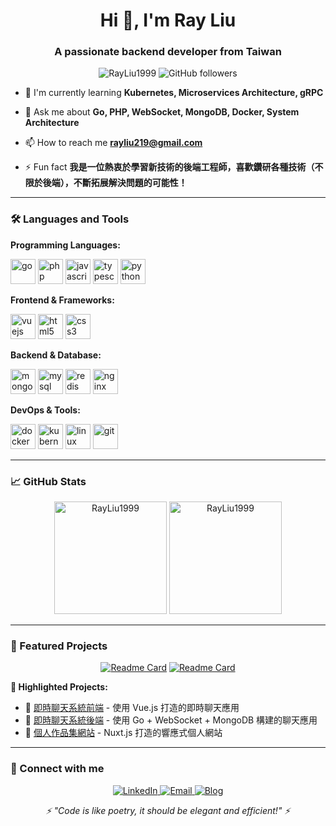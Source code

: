 <h1 align="center">Hi 👋, I'm Ray Liu</h1>
<h3 align="center">A passionate backend developer from Taiwan</h3>

<p align="center">
  <img src="https://komarev.com/ghpvc/?username=RayLiu1999&label=Profile%20views&color=0e75b6&style=flat" alt="RayLiu1999" />
  <img src="https://img.shields.io/github/followers/RayLiu1999?label=Followers&style=social" alt="GitHub followers" />
</p>

<!-- - 🔭 I'm currently working on **分散式系統架構設計與 WebSocket 即時通訊應用** -->

- 🌱 I'm currently learning **Kubernetes, Microservices Architecture, gRPC**

- 💬 Ask me about **Go, PHP, WebSocket, MongoDB, Docker, System Architecture**

- 📫 How to reach me **rayliu219@gmail.com**

<!-- - 📄 Know about my experience [我的履歷](https://your-resume-link.com) -->

- ⚡ Fun fact **我是一位熱衷於學習新技術的後端工程師，喜歡鑽研各種技術（不限於後端），不斷拓展解決問題的可能性！**

---

### 🛠️ Languages and Tools

**Programming Languages:**
<p align="left">
  <img src="https://cdn.jsdelivr.net/gh/devicons/devicon/icons/go/go-original.svg" alt="go" width="40" height="40"/>
  <img src="https://cdn.jsdelivr.net/gh/devicons/devicon/icons/php/php-original.svg" alt="php" width="40" height="40"/>
  <img src="https://cdn.jsdelivr.net/gh/devicons/devicon/icons/javascript/javascript-original.svg" alt="javascript" width="40" height="40"/>
  <img src="https://cdn.jsdelivr.net/gh/devicons/devicon/icons/typescript/typescript-original.svg" alt="typescript" width="40" height="40"/>
  <img src="https://cdn.jsdelivr.net/gh/devicons/devicon/icons/python/python-original.svg" alt="python" width="40" height="40"/>
</p>

**Frontend & Frameworks:**
<p align="left">
  <img src="https://cdn.jsdelivr.net/gh/devicons/devicon/icons/vuejs/vuejs-original.svg" alt="vuejs" width="40" height="40"/>
  <img src="https://cdn.jsdelivr.net/gh/devicons/devicon/icons/html5/html5-original.svg" alt="html5" width="40" height="40"/>
  <img src="https://cdn.jsdelivr.net/gh/devicons/devicon/icons/css3/css3-original.svg" alt="css3" width="40" height="40"/>
</p>

**Backend & Database:**
<p align="left">
  <img src="https://cdn.jsdelivr.net/gh/devicons/devicon/icons/mongodb/mongodb-original.svg" alt="mongodb" width="40" height="40"/>
  <img src="https://cdn.jsdelivr.net/gh/devicons/devicon/icons/mysql/mysql-original.svg" alt="mysql" width="40" height="40"/>
  <img src="https://cdn.jsdelivr.net/gh/devicons/devicon/icons/redis/redis-original.svg" alt="redis" width="40" height="40"/>
  <img src="https://cdn.jsdelivr.net/gh/devicons/devicon/icons/nginx/nginx-original.svg" alt="nginx" width="40" height="40"/>
</p>

**DevOps & Tools:**
<p align="left">
  <img src="https://cdn.jsdelivr.net/gh/devicons/devicon/icons/docker/docker-original.svg" alt="docker" width="40" height="40"/>
  <img src="https://cdn.jsdelivr.net/gh/devicons/devicon/icons/kubernetes/kubernetes-plain.svg" alt="kubernetes" width="40" height="40"/>
  <img src="https://cdn.jsdelivr.net/gh/devicons/devicon/icons/linux/linux-original.svg" alt="linux" width="40" height="40"/>
  <img src="https://cdn.jsdelivr.net/gh/devicons/devicon/icons/git/git-original.svg" alt="git" width="40" height="40"/>
</p>

---

### 📈 GitHub Stats

<div align="center">
  <img height="180em" src="https://github-readme-stats.vercel.app/api?username=RayLiu1999&show_icons=true&theme=tokyonight&include_all_commits=true&count_private=true" alt="RayLiu1999" />
  <img height="180em" src="https://github-readme-stats.vercel.app/api/top-langs/?username=RayLiu1999&layout=compact&theme=tokyonight" alt="RayLiu1999" />
</div>

---

### 🚀 Featured Projects

<div align="center">

[![Readme Card](https://github-readme-stats.vercel.app/api/pin/?username=RayLiu1999&repo=chat_app_frontend&theme=tokyonight)](https://github.com/RayLiu1999/chat_app_frontend)
[![Readme Card](https://github-readme-stats.vercel.app/api/pin/?username=RayLiu1999&repo=chat_app_backend&theme=tokyonight)](https://github.com/RayLiu1999/chat_app_backend)

</div>

**🌟 Highlighted Projects:**
- 🔗 [即時聊天系統前端](https://github.com/RayLiu1999/chat_app_frontend) - 使用 Vue.js 打造的即時聊天應用
- 🔗 [即時聊天系統後端](https://github.com/RayLiu1999/chat_app_backend) - 使用 Go + WebSocket + MongoDB 構建的聊天應用
- 🔗 [個人作品集網站](https://liu-yucheng.com) - Nuxt.js 打造的響應式個人網站
<!-- - 🔗 [微服務架構專案](https://github.com/RayLiu1999/microservice-architecture) - 基於 Docker + Kubernetes 的微服務系統 -->

<!-- ---

### 💼 Skills & Expertise

<p align="center">
  <img src="https://img.shields.io/badge/Backend_Development-⭐⭐⭐⭐⭐-brightgreen" />
  <img src="https://img.shields.io/badge/System_Architecture-⭐⭐⭐⭐⭐-brightgreen" />
  <img src="https://img.shields.io/badge/WebSocket-⭐⭐⭐⭐⭐-brightgreen" />
  <img src="https://img.shields.io/badge/Microservices-⭐⭐⭐⭐-yellow" />
  <img src="https://img.shields.io/badge/DevOps-⭐⭐⭐⭐-yellow" />
  <img src="https://img.shields.io/badge/Database_Design-⭐⭐⭐⭐-yellow" />
</p> -->

---

### 🔗 Connect with me

<p align="center">
  <a href="https://www.linkedin.com/in/%E8%82%B2%E8%AA%A0-%E5%8A%89-279634233/" target="_blank">
    <img src="https://img.shields.io/badge/-LinkedIn-0077B5?style=for-the-badge&logo=linkedin&logoColor=white" alt="LinkedIn" />
  </a>
  <a href="mailto:rayliu219@gmail.com">
    <img src="https://img.shields.io/badge/-Gmail-D14836?style=for-the-badge&logo=gmail&logoColor=white" alt="Email" />
  </a>
  <a href="https://blog.liu-yucheng.com" target="_blank">
    <img src="https://img.shields.io/badge/-Blog-FF5722?style=for-the-badge&logo=blogger&logoColor=white" alt="Blog" />
  </a>
</p>

<p align="center">
  <i>⚡ "Code is like poetry, it should be elegant and efficient!" ⚡</i>
</p>
